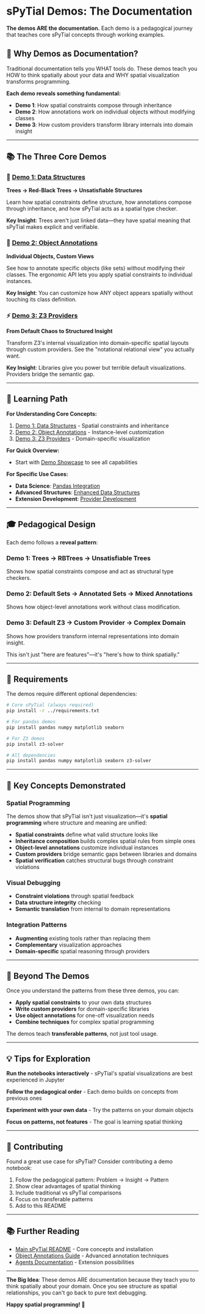 # sPyTial Demos: The Documentation

**The demos ARE the documentation.** Each demo is a pedagogical journey that teaches core sPyTial concepts through working examples.

## 🎯 Why Demos as Documentation?

Traditional documentation tells you WHAT tools do. These demos teach you HOW to think spatially about your data and WHY spatial visualization transforms programming.

**Each demo reveals something fundamental:**
- **Demo 1**: How spatial constraints compose through inheritance
- **Demo 2**: How annotations work on individual objects without modifying classes  
- **Demo 3**: How custom providers transform library internals into domain insight

---

## 📚 The Three Core Demos

### 🌳 [Demo 1: Data Structures](01-simple-data-structures.ipynb)
**Trees → Red-Black Trees → Unsatisfiable Structures**

Learn how spatial constraints define structure, how annotations compose through inheritance, and how sPyTial acts as a spatial type checker.

**Key Insight**: Trees aren't just linked data—they have spatial meaning that sPyTial makes explicit and verifiable.

### 🎯 [Demo 2: Object Annotations](02-object-annotations.ipynb) 
**Individual Objects, Custom Views**

See how to annotate specific objects (like sets) without modifying their classes. The ergonomic API lets you apply spatial constraints to individual instances.

**Key Insight**: You can customize how ANY object appears spatially without touching its class definition.

### ⚡ [Demo 3: Z3 Providers](03-z3-case-study.ipynb)
**From Default Chaos to Structured Insight**

Transform Z3's internal visualization into domain-specific spatial layouts through custom providers. See the "notational relational view" you actually want.

**Key Insight**: Libraries give you power but terrible default visualizations. Providers bridge the semantic gap.

---

## 📖 Learning Path

**For Understanding Core Concepts:**
1. [Demo 1: Data Structures](01-simple-data-structures.ipynb) - Spatial constraints and inheritance
2. [Demo 2: Object Annotations](02-object-annotations.ipynb) - Instance-level customization
3. [Demo 3: Z3 Providers](03-z3-case-study.ipynb) - Domain-specific visualization

**For Quick Overview:**
- Start with [Demo Showcase](00-demo-showcase.ipynb) to see all capabilities

**For Specific Use Cases:**
- **Data Science**: [Pandas Integration](04-pandas-integration.ipynb)
- **Advanced Structures**: [Enhanced Data Structures](05-enhanced-data-structures.ipynb)
- **Extension Development**: [Provider Development](06-provider-development.ipynb)

---

## 🎓 Pedagogical Design

Each demo follows a **reveal pattern**:

### Demo 1: Trees → RBTrees → Unsatisfiable Trees
Shows how spatial constraints compose and act as structural type checkers.

### Demo 2: Default Sets → Annotated Sets → Mixed Annotations  
Shows how object-level annotations work without class modification.

### Demo 3: Default Z3 → Custom Provider → Complex Domain
Shows how providers transform internal representations into domain insight.

This isn't just "here are features"—it's "here's how to think spatially."

---

## 🔧 Requirements

The demos require different optional dependencies:

```bash
# Core sPyTial (always required)
pip install -r ../requirements.txt

# For pandas demos
pip install pandas numpy matplotlib seaborn

# For Z3 demos  
pip install z3-solver

# All dependencies
pip install pandas numpy matplotlib seaborn z3-solver
```

---

## 🌟 Key Concepts Demonstrated

### Spatial Programming
The demos show that sPyTial isn't just visualization—it's **spatial programming** where structure and meaning are unified:

- **Spatial constraints** define what valid structure looks like
- **Inheritance composition** builds complex spatial rules from simple ones  
- **Object-level annotations** customize individual instances
- **Custom providers** bridge semantic gaps between libraries and domains
- **Spatial verification** catches structural bugs through constraint violations

### Visual Debugging
- **Constraint violations** through spatial feedback
- **Data structure integrity** checking  
- **Semantic translation** from internal to domain representations

### Integration Patterns
- **Augmenting** existing tools rather than replacing them
- **Complementary** visualization approaches
- **Domain-specific** spatial reasoning through providers

---

## 🚀 Beyond The Demos

Once you understand the patterns from these three demos, you can:

- **Apply spatial constraints** to your own data structures
- **Write custom providers** for domain-specific libraries  
- **Use object annotations** for one-off visualization needs
- **Combine techniques** for complex spatial programming

The demos teach **transferable patterns**, not just tool usage.

---

## 💡 Tips for Exploration

**Run the notebooks interactively** - sPyTial's spatial visualizations are best experienced in Jupyter

**Follow the pedagogical order** - Each demo builds on concepts from previous ones

**Experiment with your own data** - Try the patterns on your domain objects

**Focus on patterns, not features** - The goal is learning spatial thinking

---

## 🤝 Contributing

Found a great use case for sPyTial? Consider contributing a demo notebook:

1. Follow the pedagogical pattern: Problem → Insight → Pattern
2. Show clear advantages of spatial thinking
3. Include traditional vs sPyTial comparisons  
4. Focus on transferable patterns
5. Add to this README

---

## 📚 Further Reading

- [Main sPyTial README](../README.md) - Core concepts and installation
- [Object Annotations Guide](../OBJECT_ANNOTATIONS.md) - Advanced annotation techniques  
- [Agents Documentation](../agents.md) - Extension possibilities

---

**The Big Idea**: These demos ARE documentation because they teach you to think spatially about your domain. Once you see structure as spatial relationships, you can't go back to pure text debugging.

**Happy spatial programming! 🌟**